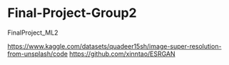 # Final-Project-Group2
FinalProject_ML2

https://www.kaggle.com/datasets/quadeer15sh/image-super-resolution-from-unsplash/code
https://github.com/xinntao/ESRGAN
